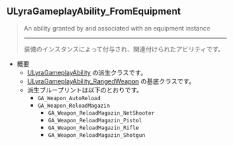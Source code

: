 ## ULyraGameplayAbility_FromEquipment

> An ability granted by and associated with an equipment instance  
> 
> ----
> 装備のインスタンスによって付与され、関連付けられたアビリティです。 

* 概要
	* [ULyraGameplayAbility] の派生クラスです。
	* [ULyraGameplayAbility_RangedWeapon] の基底クラスです。
	* 派生ブループリントは以下のとおりです。
		* `GA_Weapon_AutoReload`
		* `GA_Weapon_ReloadMagazin`
			* `GA_Weapon_ReloadMagazin_NetShooter`
			* `GA_Weapon_ReloadMagazin_Pistol`
			* `GA_Weapon_ReloadMagazin_Rifle`
			* `GA_Weapon_ReloadMagazin_Shotgun`


<!--- ページ内のリンク --->

<!--- 自前の画像へのリンク --->

<!--- generated --->
[ULyraGameplayAbility]: ../../Lyra/GameplayAbility/ULyraGameplayAbility.md#ulyragameplayability
[ULyraGameplayAbility_RangedWeapon]: ../../Lyra/GameplayAbility/ULyraGameplayAbility_RangedWeapon.md#ulyragameplayability_rangedweapon
